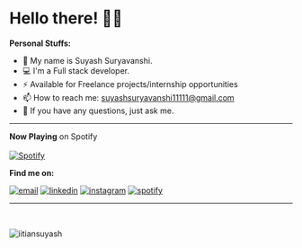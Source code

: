 # Hello there! 👋🏻


**Personal Stuffs:**

- 👸 My name is Suyash Suryavanshi.
- 💻 I'm a Full stack developer.
- ⚡️ Available for Freelance projects/internship opportunities
- 📫 How to reach me: suyashsuryavanshi11111@gmail.com
- 💬 If you have any questions, just ask me.

<hr />

**Now Playing** on Spotify <br><br>
[![Spotify](https://novatorem.vercel.app/api/spotify?background_color=0d1117&border_color=ffffff)](https://open.spotify.com/user/31vfy4nrgusvgzjj4xh563wifvwq) <br>
<!-- ![Alt text](https://spotify-recently-played-readme.vercel.app/api?user=31vfy4nrgusvgzjj4xh563wifvwq&count=3) -->


**Find me on:**
<p>
  <a href="mailto:suyashsuryavanshi11111@gmail.com"><img src="https://img.icons8.com/color/96/000000/gmail.png" alt="email"/></a>
  <a href="https://www.linkedin.com/in/suyash-suryavanshi-1b020a203/"><img src="https://img.icons8.com/color/96/000000/linkedin.png" alt="linkedin"/></a>
  <a href="https://www.instagram.com/iitiansuyash"><img src="https://img.icons8.com/color/96/000000/instagram-new.png" alt="instagram"/></a>
  <a href="https://open.spotify.com/user/31vfy4nrgusvgzjj4xh563wifvwq"><img src="https://img.icons8.com/color/96/000000/spotify--v1.png" alt="spotify"/></a>

---

<br>



<p align="left"> <img src="https://komarev.com/ghpvc/?username=iitiansuyash&label=Profile%20views&color=0e75b6&style=flat" alt="iitiansuyash" /> </p>
